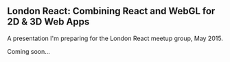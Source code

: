 ## London React: Combining React and WebGL for 2D & 3D Web Apps

A presentation I'm preparing for the London React meetup group, May 2015.

Coming soon...
